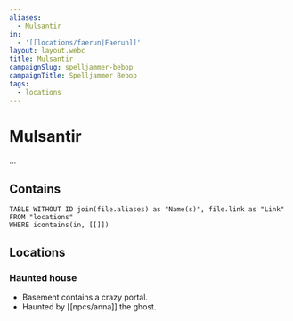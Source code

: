 ```yaml
---
aliases:
  - Mulsantir
in:
  - '[[locations/faerun|Faerun]]'
layout: layout.webc
title: Mulsantir
campaignSlug: spelljammer-bebop
campaignTitle: Spelljammer Bebop
tags:
  - locations
---
```

# Mulsantir

...

## Contains
```dataview
TABLE WITHOUT ID join(file.aliases) as "Name(s)", file.link as "Link"
FROM "locations"
WHERE icontains(in, [[]])
```

## Locations
### Haunted house

- Basement contains a crazy portal.
- Haunted by [[npcs/anna]] the ghost.
